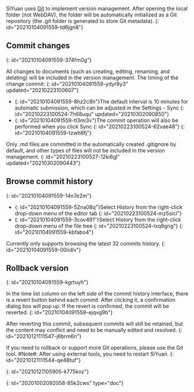 SiYuan uses [Git](https://git-scm.com/) to implement version management. After opening the local folder (not WebDAV), the folder will be automatically initialized as a Git repository (the .git folder is generated to store Git metadata).
{: id="20210104091559-td6jgn8"}

## Commit changes
{: id="20210104091559-374fm0g"}

All changes to documents (such as creating, editing, renaming, and deleting) will be included in the version management. The timing of the change commit:
{: id="20210104091559-ydyr9y3" updated="20210223100607"}

* {: id="20210104091559-8hz2c8h"}The default interval is 10 minutes for automatic submission, which can be adjusted in the Settings - Sync
  {: id="20210223100524-7h68uqu" updated="20210302090850"}
* {: id="20210104091559-tl3mi3v"}The commit operation will also be performed when you click Sync
  {: id="20210223100524-62vae48"}
{: id="20210104091559-tzwh8fj"}

Only .md files are committed in the automatically created .gitignore by default, and other types of files will not be included in the version management.
{: id="20210223100527-12ki6gl" updated="20210302090443"}

## Browse commit history
{: id="20210104091559-14n7e2m"}

* {: id="20210104091559-52na08q"}Select History from the right-click drop-down menu of the editor tab
  {: id="20210223100524-mz5sicl"}
* {: id="20210104091559-3cov491"}Select History from the right-click drop-down menu of the file tree
  {: id="20210223100524-lxq8gng"}
{: id="20210104091559-kbfabo4"}

Currently only supports browsing the latest 32 commits history.
{: id="20210104091559-00iidlv"}

## Rollback version
{: id="20210104091559-kgrtuyh"}

In the time list column on the left side of the commit history interface, there is a revert button behind each commit. After clicking it, a confirmation dialog box will pop up. If the revert is confirmed, the commit will be reverted.
{: id="20210104091559-ejqvg9b"}

After reverting this commit, subsequent commits will still be retained, but the content may conflict and need to be manually edited and resolved.
{: id="20210121111547-j6brm6n"}

If you need to rollback or support more Git operations, please use the Git tool. #Note#: After using external tools, you need to restart SiYuan.
{: id="20210121111544-qe48tuf"}

{: id="20210121105905-k775koz"}


{: id="20201002092058-85k2cws" type="doc"}
